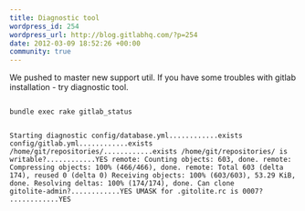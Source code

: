 ```yaml
--- 
title: Diagnostic tool
wordpress_id: 254
wordpress_url: http://blog.gitlabhq.com/?p=254
date: 2012-03-09 18:52:26 +00:00
community: true
---
```

We pushed to master new support util.
If you have some troubles with gitlab installation - try diagnostic tool.

<code>
bundle exec rake gitlab_status

Starting diagnostic
config/database.yml............exists
config/gitlab.yml............exists
/home/git/repositories/............exists
/home/git/repositories/ is writable?............YES
remote: Counting objects: 603, done.
remote: Compressing objects: 100% (466/466), done.
remote: Total 603 (delta 174), reused 0 (delta 0)
Receiving objects: 100% (603/603), 53.29 KiB, done.
Resolving deltas: 100% (174/174), done.
Can clone gitolite-admin?............YES
UMASK for .gitolite.rc is 0007? ............YES
</code>
